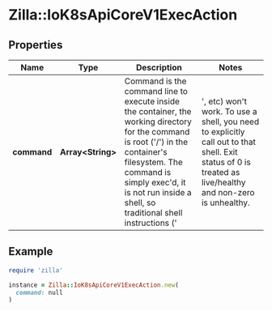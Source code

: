 # Zilla::IoK8sApiCoreV1ExecAction

## Properties

| Name | Type | Description | Notes |
| ---- | ---- | ----------- | ----- |
| **command** | **Array&lt;String&gt;** | Command is the command line to execute inside the container, the working directory for the command  is root (&#39;/&#39;) in the container&#39;s filesystem. The command is simply exec&#39;d, it is not run inside a shell, so traditional shell instructions (&#39;|&#39;, etc) won&#39;t work. To use a shell, you need to explicitly call out to that shell. Exit status of 0 is treated as live/healthy and non-zero is unhealthy. | [optional] |

## Example

```ruby
require 'zilla'

instance = Zilla::IoK8sApiCoreV1ExecAction.new(
  command: null
)
```

